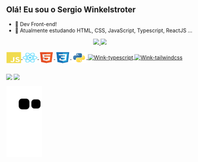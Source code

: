 ## Olá! Eu sou o Sergio Winkelstroter

- 🔭 Dev Front-end!
- 🌱 Atualmente estudando HTML, CSS, JavaScript, Typescript, ReactJS ...

<div align="center">
  <a href="https://sergio-winkelstroter-blue.vercel.app/">
  <img height="180em" src="https://github-readme-stats.vercel.app/api?username=sergiowinkelstroter&show_icons=true&theme=dracula&include_all_commits=true&count_private=true"/>
  <img height="180em" src="https://github-readme-stats.vercel.app/api/top-langs/?username=sergiowinkelstroter&layout=compact&langs_count=7&theme=dracula"/>
</div>

<div style="display: inline_block"><br>
  <img align="center" alt="Wink-Js" height="30" width="40" src="https://raw.githubusercontent.com/devicons/devicon/master/icons/javascript/javascript-plain.svg">
  <img align="center" alt="Wink-React" height="30" width="40" src="https://raw.githubusercontent.com/devicons/devicon/master/icons/react/react-original.svg">
  <img align="center" alt="Wink-HTML" height="30" width="40" src="https://raw.githubusercontent.com/devicons/devicon/master/icons/html5/html5-original.svg">
  <img align="center" alt="Wink-CSS" height="30" width="40" src="https://raw.githubusercontent.com/devicons/devicon/master/icons/css3/css3-original.svg">
  <img align="center" alt="Wink-Python" height="30" width="40" src="https://raw.githubusercontent.com/devicons/devicon/master/icons/python/python-original.svg">
  <img align="center" alt="Wink-typescript" height="30" width="40" src="https://cdn.jsdelivr.net/gh/devicons/devicon@v2.15.1/devicon.min.css">
  <img align="center" alt="Wink-tailwindcss" height="30" width="40" src="https://cdn.jsdelivr.net/gh/devicons/devicon/icons/tailwindcss/tailwindcss-plain.svg">
</div>
  
  ##
  
  <div>
  <a href="https://www.instagram.com/winkelstrotersergio/" target="_blank"><img src="https://img.shields.io/badge/-Instagram-%23E4405F?style=for-the-badge&logo=instagram&logoColor=white" target="_blank"></a>
  <a href="https://www.linkedin.com/in/sergio-winkelstroter/" target="_blank"><img src="https://img.shields.io/badge/-LinkedIn-%230077B5?style=for-the-badge&logo=linkedin&logoColor=white" target="_blank"></a> 
    
   </div>
    
  ![Snake animation](https://github.com/sergiowinkelstroter/sergiowinkelstroter/blob/output/github-contribution-grid-snake.svg)
  
